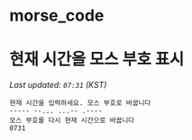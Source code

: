 # morse_code
# 현재 시간을 모스 부호 표시
<!-- MORSE_TIME_START -->
_Last updated: `07:31` (KST)_

```
현재 시간을 입력하세요. 모스 부호로 바꿉니다
----- --... ...-- .----
모스 부호를 다시 현재 시간으로 바꿉니다
0731
```
<!-- MORSE_TIME_END -->
